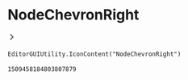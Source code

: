 # NodeChevronRight
![](/img/NodeChevronRight.png)

``` CSharp
EditorGUIUtility.IconContent("NodeChevronRight")
```
```
1509458184803807879
```

